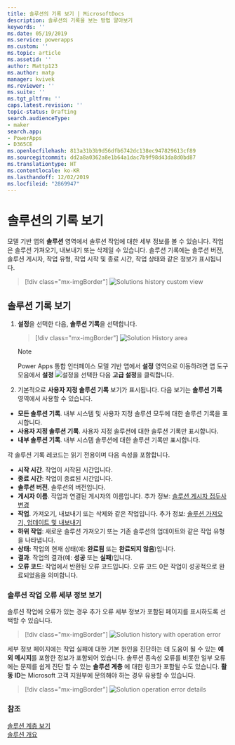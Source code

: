```yaml
---
title: 솔루션의 기록 보기 | MicrosoftDocs
description: 솔루션의 기록을 보는 방법 알아보기
keywords: ''
ms.date: 05/19/2019
ms.service: powerapps
ms.custom: ''
ms.topic: article
ms.assetid: ''
author: Mattp123
ms.author: matp
manager: kvivek
ms.reviewer: ''
ms.suite: ''
ms.tgt_pltfrm: ''
caps.latest.revision: ''
topic-status: Drafting
search.audienceType:
- maker
search.app:
- PowerApps
- D365CE
ms.openlocfilehash: 813a31b3b9d56dfb6742dc138ec947829613cf89
ms.sourcegitcommit: dd2a8a0362a8e1b64a1dac7b9f98d43da8d0bd87
ms.translationtype: HT
ms.contentlocale: ko-KR
ms.lasthandoff: 12/02/2019
ms.locfileid: "2869947"
---
```

# <a name="view-the-history-of-a-solution"></a>솔루션의 기록 보기
모델 기반 앱의 **솔루션** 영역에서 솔루션 작업에 대한 세부 정보를 볼 수 있습니다. 작업은 솔루션 가져오기, 내보내기 또는 삭제일 수 있습니다. 솔루션 기록에는 솔루션 버전, 솔루션 게시자, 작업 유형, 작업 시작 및 종료 시간, 작업 상태와 같은 정보가 표시됩니다.

> [!div class="mx-imgBorder"] 
> ![](media/solutions-history-custom-view.png "Solutions history custom view")

## <a name="view-solution-history"></a>솔루션 기록 보기
1. **설정**을 선택한 다음, **솔루션 기록**을 선택합니다.

     > [!div class="mx-imgBorder"] 
     > ![](media/solution-history-sitemap.png "Solution History area")

     > [!NOTE]
     > Power Apps 통합 인터페이스 모델 기반 앱에서 **설정** 영역으로 이동하려면 앱 도구 모음에서 **설정** ![설정](../model-driven-apps/media/powerapps-gear.png)을 선택한 다음 **고급 설정**을 클릭합니다. 

2. 기본적으로 **사용자 지정 솔루션 기록** 보기가 표시됩니다. 다음 보기는 **솔루션 기록** 영역에서 사용할 수 있습니다. 
- **모든 솔루션 기록**. 내부 시스템 및 사용자 지정 솔루션 모두에 대한 솔루션 기록을 표시합니다. 
- **사용자 지정 솔루션 기록**. 사용자 지정 솔루션에 대한 솔루션 기록만 표시합니다. 
- **내부 솔루션 기록**. 내부 시스템 솔루션에 대한 솔루션 기록만 표시합니다. 

각 솔루션 기록 레코드는 읽기 전용이며 다음 속성을 포함합니다. 
- **시작 시간**. 작업이 시작된 시간입니다. 
- **종료 시간**: 작업이 종료된 시간입니다. 
- **솔루션 버전**. 솔루션의 버전입니다. 
- **게시자 이름**. 작업과 연결된 게시자의 이름입니다. 추가 정보: [솔루션 게시자 접두사 변경](change-solution-publisher-prefix.md)  
- **작업**. 가져오기, 내보내기 또는 삭제와 같은 작업입니다. 추가 정보: [솔루션 가져오기, 업데이트 및 내보내기](import-update-export-solutions.md)
- **하위 작업**: 새로운 솔루션 가져오기 또는 기존 솔루션의 업데이트와 같은 작업 유형을 나타냅니다. 
- **상태:** 작업의 현재 상태(예: **완료됨** 또는 **완료되지 않음**)입니다. 
- **결과**. 작업의 결과(예: **성공** 또는 **실패**)입니다. 
- **오류 코드**: 작업에서 반환된 오류 코드입니다. 오류 코드 0은 작업이 성공적으로 완료되었음을 의미합니다. 

### <a name="view-solution-operation-error-details"></a>솔루션 작업 오류 세부 정보 보기 
솔루션 작업에 오류가 있는 경우 추가 오류 세부 정보가 포함된 페이지를 표시하도록 선택할 수 있습니다. 

> [!div class="mx-imgBorder"] 
> ![](media/solution-history-with-failure.png "Solution history with operation error")

세부 정보 페이지에는 작업 실패에 대한 기본 원인을 진단하는 데 도움이 될 수 있는 **예외 메시지**를 포함한 정보가 포함되어 있습니다. 솔루션 종속성 오류를 비롯한 일부 오류에는 문제를 쉽게 진단 할 수 있는 **솔루션 계층** 에 대한 링크가 포함될 수도 있습니다. **활동 ID**는 Microsoft 고객 지원부에 문의해야 하는 경우 유용할 수 있습니다. 

> [!div class="mx-imgBorder"] 
> ![](media/solution-history-error-details.png "Solution operation error details")

### <a name="see-also"></a>참조
[솔루션 계층 보기](solution-layers.md)  <br />
[솔루션 개요](solutions-overview.md) 


